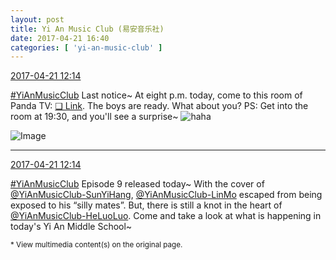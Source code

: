 ```yaml
---
layout: post
title: Yi An Music Club (易安音乐社)
date: 2017-04-21 16:40
categories: [ 'yi-an-music-club' ]
---
```


<div class="weibo-info">
  <a href="http://weibo.com/6094546964/EFq9pr9kD">2017-04-21 12:14</a>
</div>

[#YiAnMusicClub](http://weibo.com/p/100808beae2e3e05b17b64f63ebedca39f19b2) Last notice~ At eight p.m. today, come to this room of Panda TV: [❏ Link](http://www.panda.tv/hd/triplekill20170421.html). The boys are ready. What about you? PS: Get into the room at 19:30, and you'll see a surprise~ ![haha](http://img.t.sinajs.cn/t4/appstyle/expression/ext/normal/6a/laugh.gif)

<!-- more -->

![Image](http://wx3.sinaimg.cn/mw690/006Es64Agy1feue32jwlej31kw1yxkjt.jpg)

---

<div class="weibo-info">
  <a href="http://weibo.com/6094546964/EFq9pr9kD">2017-04-21 12:14</a>
</div>

[#YiAnMusicClub](http://weibo.com/p/100808beae2e3e05b17b64f63ebedca39f19b2) Episode 9 released today~ With the cover of [@YiAnMusicClub-SunYiHang](http://weibo.com/u/6108316220), [@YiAnMusicClub-LinMo](http://weibo.com/u/6108312042) escaped from being exposed to his “silly mates”. But, there is still a knot in the heart of [@YiAnMusicClub-HeLuoLuo](http://weibo.com/u/6117570574). Come and take a look at what is happening in today's Yi An Middle School~

<small>* View multimedia content(s) on the original page.</small>

